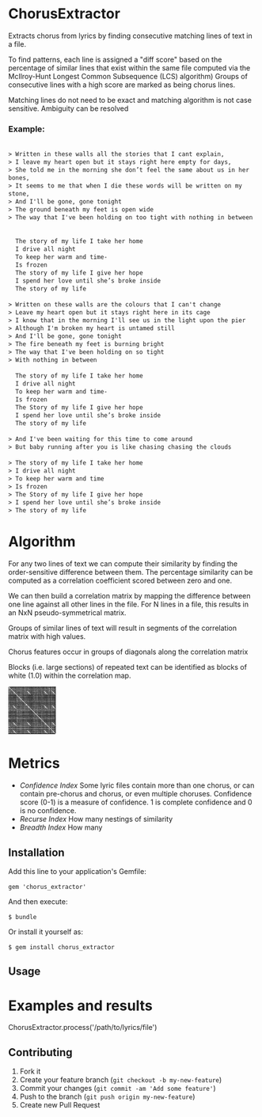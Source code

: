# ChorusExtractor

Extracts chorus from lyrics by finding consecutive matching lines of
text in a file.

To find patterns, each line is assigned a "diff score" based on the
percentage of similar lines that exist within the same file computed
via the McIlroy-Hunt Longest Common Subsequence (LCS) algorithm)
Groups of consecutive lines with a high score are marked as being
chorus lines.

Matching lines do not need to be exact and matching algorithm is not case sensitive.
Ambiguity can be resolved

### Example:

```

> Written in these walls all the stories that I cant explain,
> I leave my heart open but it stays right here empty for days,
> She told me in the morning she don’t feel the same about us in her bones,
> It seems to me that when I die these words will be written on my stone,
> And I'll be gone, gone tonight
> The ground beneath my feet is open wide
> The way that I've been holding on too tight with nothing in between


  The story of my life I take her home
  I drive all night
  To keep her warm and time-
  Is frozen
  The story of my life I give her hope
  I spend her love until she’s broke inside
  The story of my life

> Written on these walls are the colours that I can't change
> Leave my heart open but it stays right here in its cage
> I know that in the morning I'll see us in the light upon the pier
> Although I'm broken my heart is untamed still
> And I'll be gone, gone tonight
> The fire beneath my feet is burning bright
> The way that I've been holding on so tight
> With nothing in between

  The story of my life I take her home
  I drive all night
  To keep her warm and time-
  Is frozen
  The Story of my life I give her hope
  I spend her love until she’s broke inside
  The story of my life

> And I've been waiting for this time to come around
> But baby running after you is like chasing chasing the clouds

> The story of my life I take her home
> I drive all night
> To keep her warm and time
> Is frozen
> The Story of my life I give her hope
> I spend her love until she’s broke inside
> The story of my life

```

# Algorithm

For any two lines of text we can compute their similarity by finding the
order-sensitive difference between them. The percentage similarity can
be computed as a correlation coefficient scored between zero and one. 

We can then build a correlation matrix by mapping the difference between one
line against all other lines in the file. For N lines in a file, this
results in an NxN pseudo-symmetrical matrix.

Groups of similar lines of text will result in segments of the
correlation matrix with high values.

Chorus features occur in groups of diagonals along the correlation matrix

Blocks (i.e. large sections) of repeated text can be identified as blocks of white (1.0)
within the correlation map.



![](https://raw.githubusercontent.com/Aerlinger/chorus_extractor/develop/example/correlation_maps/3_cleaned.jsi_processed.bmp)

# Metrics

- *Confidence* *Index* Some lyric files contain more than one chorus, or can contain pre-chorus
and chorus, or even multiple choruses. Confidence score (0-1) is a measure of confidence. 1 is
complete confidence and 0 is no confidence.
- *Recurse* *Index* How many nestings of similarity
- *Breadth* *Index* How many


## Installation

Add this line to your application's Gemfile:

    gem 'chorus_extractor'

And then execute:

    $ bundle

Or install it yourself as:

    $ gem install chorus_extractor

## Usage

# Examples and results

ChorusExtractor.process('/path/to/lyrics/file')

## Contributing

1. Fork it
2. Create your feature branch (`git checkout -b my-new-feature`)
3. Commit your changes (`git commit -am 'Add some feature'`)
4. Push to the branch (`git push origin my-new-feature`)
5. Create new Pull Request
